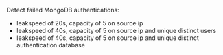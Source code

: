 Detect failed MongoDB authentications:

- leakspeed of 20s, capacity of 5 on source ip
- leakspeed of 40s, capacity of 5 on source ip and unique distinct users
- leakspeed of 40s, capacity of 5 on source ip and unique distinct authentication database